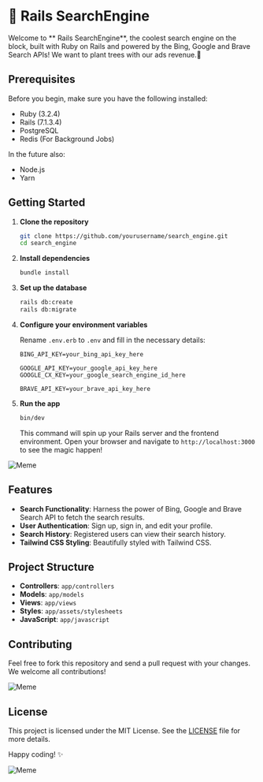 # 🚀 Rails SearchEngine

Welcome to ** Rails SearchEngine**, the coolest search engine on the block, built with Ruby on Rails and powered by the Bing, Google and Brave Search APIs! We want to plant trees with our ads revenue.🌳

## Prerequisites

Before you begin, make sure you have the following installed:

- Ruby (3.2.4)
- Rails (7.1.3.4)
- PostgreSQL
- Redis (For Background Jobs)

In the future also:
- Node.js
- Yarn

## Getting Started

1. **Clone the repository**

    ```sh
    git clone https://github.com/yourusername/search_engine.git
    cd search_engine
    ```

2. **Install dependencies**

    ```sh
    bundle install
    ```

3. **Set up the database**

    ```sh
    rails db:create
    rails db:migrate
    ```

4. **Configure your environment variables**

    Rename `.env.erb` to `.env` and fill in the necessary details:

    ```env
    BING_API_KEY=your_bing_api_key_here

    GOOGLE_API_KEY=your_google_api_key_here
    GOOGLE_CX_KEY=your_google_search_engine_id_here

    BRAVE_API_KEY=your_brave_api_key_here
    ```

5. **Run the app**

    ```sh
    bin/dev
    ```

    This command will spin up your Rails server and the frontend environment. Open your browser and navigate to `http://localhost:3000` to see the magic happen!

![Meme](https://media.giphy.com/media/d2jjuAZzDSVLZ5kI/giphy.gif)

## Features

- **Search Functionality**: Harness the power of Bing, Google and Brave Search API to fetch the search results.
- **User Authentication**: Sign up, sign in, and edit your profile.
- **Search History**: Registered users can view their search history.
- **Tailwind CSS Styling**: Beautifully styled with Tailwind CSS.

## Project Structure

- **Controllers**: `app/controllers`
- **Models**: `app/models`
- **Views**: `app/views`
- **Styles**: `app/assets/stylesheets`
- **JavaScript**: `app/javascript`

## Contributing

Feel free to fork this repository and send a pull request with your changes. We welcome all contributions!

![Meme](https://media.giphy.com/media/l0HlTy9x8FZo0XO1i/giphy.gif)

## License

This project is licensed under the MIT License. See the [LICENSE](LICENSE) file for more details.

Happy coding! ✨

![Meme](https://media.giphy.com/media/5VKbvrjxpVJCM/giphy.gif)
